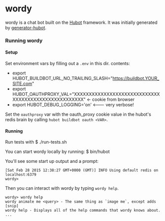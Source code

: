 # wordy

wordy is a chat bot built on the [Hubot][hubot] framework. It was
initially generated by [generator-hubot][generator-hubot].

[hubot]: http://hubot.github.com
[generator-hubot]: https://github.com/github/generator-hubot

### Running wordy

#### Setup
Set environment vars by filling out a `.env` in this dir. contents:
 * export HUBOT_BUILDBOT_URL_NO_TRAILING_SLASH="https://buildbot.YOUR_SITE.com"
 * export HUBOT_OAUTHPROXY_VAL="XXXXXXXXXXXXXXXXXXXXXXXXXXXXXXXXXXXXXXXXXXXXXXXXXXXXX" <- cookie from browser
 * export HUBOT_DEBUG_LOGGING='on'  <--- very verbose!

Set the `oauthproxy` var with the oauth_proxy cookie value in the hubot's redis
brain by calling `hubot buildbot oauth <VAR>`.

#### Running
Run tests with
    $ ./run-tests.sh

You can start wordy locally by running:
    $ bin/hubot

You'll see some start up output and a prompt:

    [Sat Feb 28 2015 12:38:27 GMT+0000 (GMT)] INFO Using default redis on localhost:6379
    wordy>

Then you can interact with wordy by typing `wordy help`.

    wordy> wordy help
    wordy animate me <query> - The same thing as `image me`, except adds [snip]
    wordy help - Displays all of the help commands that wordy knows about.
    ...
